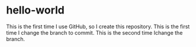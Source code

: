 # hello-world
This is the first time I use GitHub, so I create this repository.
This is the first time I change the branch to commit.
This is the second time Ichange the branch.
